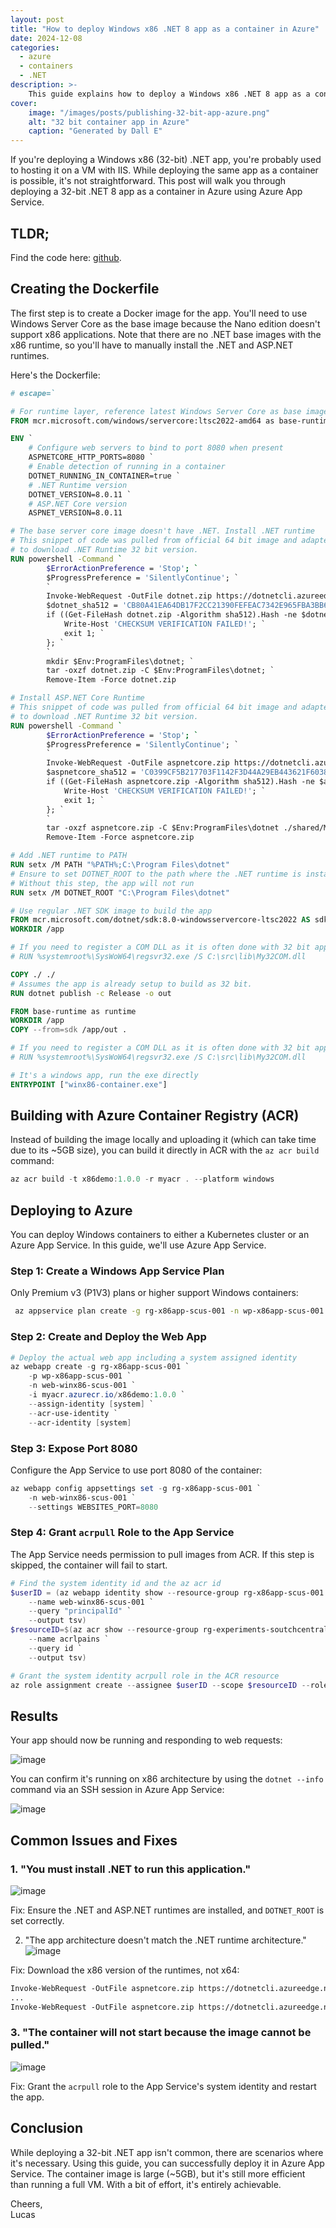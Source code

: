 ```yaml
---
layout: post
title: "How to deploy Windows x86 .NET 8 app as a container in Azure"
date: 2024-12-08
categories:
  - azure
  - containers
  - .NET
description: >-
    This guide explains how to deploy a Windows x86 .NET 8 app as a container in Azure App Service, including creating a Dockerfile, building with ACR, and configuring deployment settings.
cover:
    image: "/images/posts/publishing-32-bit-app-azure.png"
    alt: "32 bit container app in Azure"
    caption: "Generated by Dall E"
---
```


If you're deploying a Windows x86 (32-bit) .NET app, you're probably used to hosting it on a VM with IIS. While deploying the same app as a container is possible, it's not straightforward. This post will walk you through deploying a 32-bit .NET 8 app as a container in Azure using Azure App Service.

## TLDR;
Find the code here: [github](https://github.com/jlucaspains/BlogSamples/tree/master/winx86-container).

## Creating the Dockerfile
The first step is to create a Docker image for the app. You'll need to use Windows Server Core as the base image because the Nano edition doesn't support x86 applications. Note that there are no .NET base images with the x86 runtime, so you'll have to manually install the .NET and ASP.NET runtimes.

Here's the Dockerfile:

```dockerfile
# escape=`

# For runtime layer, reference latest Windows Server Core as base image
FROM mcr.microsoft.com/windows/servercore:ltsc2022-amd64 as base-runtime

ENV `
    # Configure web servers to bind to port 8080 when present
    ASPNETCORE_HTTP_PORTS=8080 `
    # Enable detection of running in a container
    DOTNET_RUNNING_IN_CONTAINER=true `
    # .NET Runtime version
    DOTNET_VERSION=8.0.11 `
    # ASP.NET Core version
    ASPNET_VERSION=8.0.11

# The base server core image doesn't have .NET. Install .NET runtime
# This snippet of code was pulled from official 64 bit image and adapted
# to download .NET Runtime 32 bit version.
RUN powershell -Command `
        $ErrorActionPreference = 'Stop'; `
        $ProgressPreference = 'SilentlyContinue'; `
        `
        Invoke-WebRequest -OutFile dotnet.zip https://dotnetcli.azureedge.net/dotnet/Runtime/$Env:DOTNET_VERSION/dotnet-runtime-$Env:DOTNET_VERSION-win-x86.zip; `
        $dotnet_sha512 = 'CB80A41EA64DB17F2CC21390FEFEAC7342E965FBA3BB6F768C51FDCF7271FBD1399EAAF33EC1162BC206E47BC8D296D28DDAD2139C8A770D02E62FA90AF49A32'; `
        if ((Get-FileHash dotnet.zip -Algorithm sha512).Hash -ne $dotnet_sha512) { `
            Write-Host 'CHECKSUM VERIFICATION FAILED!'; `
            exit 1; `
        }; `
        `
        mkdir $Env:ProgramFiles\dotnet; `
        tar -oxzf dotnet.zip -C $Env:ProgramFiles\dotnet; `
        Remove-Item -Force dotnet.zip

# Install ASP.NET Core Runtime
# This snippet of code was pulled from official 64 bit image and adapted
# to download .NET Runtime 32 bit version.
RUN powershell -Command `
        $ErrorActionPreference = 'Stop'; `
        $ProgressPreference = 'SilentlyContinue'; `
        `
        Invoke-WebRequest -OutFile aspnetcore.zip https://dotnetcli.azureedge.net/dotnet/aspnetcore/Runtime/$Env:ASPNET_VERSION/aspnetcore-runtime-$Env:ASPNET_VERSION-win-x86.zip; `
        $aspnetcore_sha512 = 'C0399CF5B217703F1142F3D44A29EB443621F6038FA1BF602C3C661B5A55C13F18A74F90A6ABC3D1C1E1B6A4232A7AB7B9BB19BA7F3454387097E98F79B5FDD2'; `
        if ((Get-FileHash aspnetcore.zip -Algorithm sha512).Hash -ne $aspnetcore_sha512) { `
            Write-Host 'CHECKSUM VERIFICATION FAILED!'; `
            exit 1; `
        }; `
        `
        tar -oxzf aspnetcore.zip -C $Env:ProgramFiles\dotnet ./shared/Microsoft.AspNetCore.App; `
        Remove-Item -Force aspnetcore.zip

# Add .NET runtime to PATH
RUN setx /M PATH "%PATH%;C:\Program Files\dotnet"
# Ensure to set DOTNET_ROOT to the path where the .NET runtime is installed
# Without this step, the app will not run
RUN setx /M DOTNET_ROOT "C:\Program Files\dotnet"

# Use regular .NET SDK image to build the app
FROM mcr.microsoft.com/dotnet/sdk:8.0-windowsservercore-ltsc2022 AS sdk
WORKDIR /app

# If you need to register a COM DLL as it is often done with 32 bit apps (register for build)
# RUN %systemroot%\SysWoW64\regsvr32.exe /S C:\src\lib\My32COM.dll

COPY ./ ./
# Assumes the app is already setup to build as 32 bit.
RUN dotnet publish -c Release -o out

FROM base-runtime as runtime
WORKDIR /app
COPY --from=sdk /app/out .

# If you need to register a COM DLL as it is often done with 32 bit apps (register for runtime)
# RUN %systemroot%\SysWoW64\regsvr32.exe /S C:\src\lib\My32COM.dll

# It's a windows app, run the exe directly
ENTRYPOINT ["winx86-container.exe"]
```

## Building with Azure Container Registry (ACR)
Instead of building the image locally and uploading it (which can take time due to its ~5GB size), you can build it directly in ACR with the `az acr build` command:

```powershell
az acr build -t x86demo:1.0.0 -r myacr . --platform windows
```

## Deploying to Azure
You can deploy Windows containers to either a Kubernetes cluster or an Azure App Service. In this guide, we'll use Azure App Service.

### Step 1: Create a Windows App Service Plan
Only Premium v3 (P1V3) plans or higher support Windows containers:

```bash
 az appservice plan create -g rg-x86app-scus-001 -n wp-x86app-scus-001 --sku P1V3
```

### Step 2: Create and Deploy the Web App

```powershell
# Deploy the actual web app including a system assigned identity
az webapp create -g rg-x86app-scus-001 `
    -p wp-x86app-scus-001 `
    -n web-winx86-scus-001 `
    -i myacr.azurecr.io/x86demo:1.0.0 `
    --assign-identity [system] `
    --acr-use-identity `
    --acr-identity [system]
```

### Step 3: Expose Port 8080

Configure the App Service to use port 8080 of the container:

```powershell
az webapp config appsettings set -g rg-x86app-scus-001 `
    -n web-winx86-scus-001 `
    --settings WEBSITES_PORT=8080
```

### Step 4: Grant `acrpull` Role to the App Service
The App Service needs permission to pull images from ACR. If this step is skipped, the container will fail to start.

```powershell
# Find the system identity id and the az acr id
$userID = (az webapp identity show --resource-group rg-x86app-scus-001 `
    --name web-winx86-scus-001 `
    --query "principalId" `
    --output tsv)
$resourceID=$(az acr show --resource-group rg-experiments-soutchcentralus-001 `
    --name acrlpains `
    --query id `
    --output tsv)

# Grant the system identity acrpull role in the ACR resource
az role assignment create --assignee $userID --scope $resourceID --role acrpull
```

## Results
Your app should now be running and responding to web requests:

![image](/images/posts/x86app-example.png)

You can confirm it's running on x86 architecture by using the `dotnet --info` command via an SSH session in Azure App Service:

![image](/images/posts/x86app-ssh-example.png)

## Common Issues and Fixes
### 1. "You must install .NET to run this application."
![image](/images/posts/x86app-running-bad-net-install-error.png)

Fix: Ensure the .NET and ASP.NET runtimes are installed, and `DOTNET_ROOT` is set correctly.

2. "The app architecture doesn't match the .NET runtime architecture."
![image](/images/posts/x86app-running-on-x64-error.png)

Fix: Download the x86 version of the runtimes, not x64:

```dockerfile
Invoke-WebRequest -OutFile aspnetcore.zip https://dotnetcli.azureedge.net/dotnet/aspnetcore/Runtime/$Env:ASPNET_VERSION/aspnetcore-runtime-$Env:ASPNET_VERSION-win-x86.zip;
...
Invoke-WebRequest -OutFile aspnetcore.zip https://dotnetcli.azureedge.net/dotnet/aspnetcore/Runtime/$Env:ASPNET_VERSION/aspnetcore-runtime-$Env:ASPNET_VERSION-win-x86.zip
```

### 3. "The container will not start because the image cannot be pulled."
![image](/images/posts/x86app-missing-acrpull-role-error.png)

Fix: Grant the `acrpull` role to the App Service's system identity and restart the app.

## Conclusion
While deploying a 32-bit .NET app isn't common, there are scenarios where it's necessary. Using this guide, you can successfully deploy it in Azure App Service. The container image is large (~5GB), but it's still more efficient than running a full VM. With a bit of effort, it's entirely achievable.

Cheers,\
Lucas